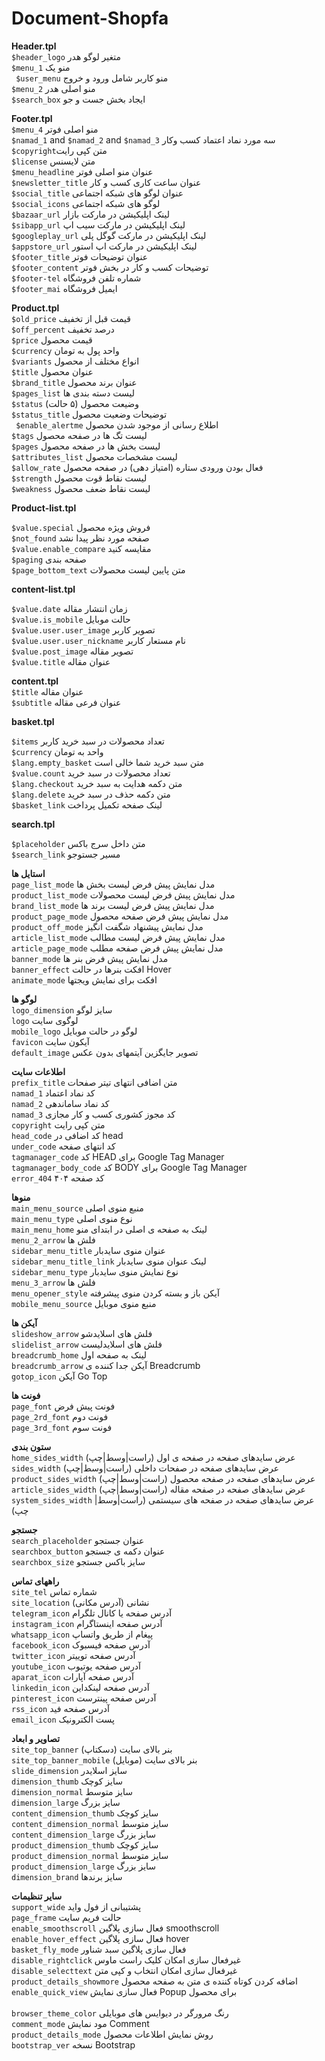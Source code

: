 # Document-Shopfa
**Header.tpl** <br>
`$header_logo` متغیر لوگو هدر <br>
`$menu_1` منو یک <br>
` $user_menu`  منو کاربر شامل ورود و خروج <br>
‍‍`$menu_2` منو اصلی هدر <br>
`$search_box‍‍` ایجاد بخش جست و جو <br>

**Footer.tpl** <br>
` $menu_4 ` منو اصلی فوتر <br>
 `$namad_1` and `$namad_2` and `$namad_3` سه مورد نماد اعتماد کسب وکار
<br>
 `$copyright`متن کپی رایت<br>
  ‍`$license` متن لایسنس
<br>
`$menu_headline` عنوان منو اصلی فوتر
<br>
`$newsletter_title` عنوان ساعت کاری کسب و کار
<br>
`$social_title` عنوان لوگو های شبکه اجتماعی
<br>
`$social_icons` لوگو های شبکه اجتماعی
<br>
`$bazaar_url` لینک اپلیکیشن در مارکت بازار
<br>
`$sibapp_url` لینک اپلیکیشن در مارکت سیب اپ
<br>
‍`$googleplay_url` لینک اپلیکیشن در مارکت گوگل پلی
<br>
`$appstore_url` لینک اپلیکیشن در مارکت اپ استور
<br>
`$footer_title` عنوان توضیحات فوتر
<br>
`$footer_content` توضیحات کسب و کار در بخش فوتر
<br>
`$footer-tel` شماره تلفن فروشگاه 
<br>
`$footer_mai` ایمیل فروشگاه 

**Product.tpl** <br>
`$old_price` قیمت قبل از تخفیف
<br>
`$off_percent` درصد تخفیف
<br>
`$price` قیمت محصول 
<br>
`$currency` واحد پول به تومان
<br>
‍‍‍‍`$variants` انواع مختلف از محصول
<br>
`$title` عنوان محصول 
<br>
`$brand_title` عنوان برند محصول
<br>
`$pages_list` لیست دسته بندی ها 
<br>
`$status` وضیعت محصول (۵ حالت)
‍‍‍<br>
`$status_title` توضیحات وضعیت محصول
<br>
` $enable_alertme` اطلاع رسانی از موجود شدن محصول
<br>
`$tags` لیست تگ ها در صفحه محصول
<br>
`$pages` لیست بخش ها در صفحه محصول
<br>
`$attributes_list` لیست مشخصات محصول 
<br>
`$allow_rate`  فعال بودن ورودی ستاره (امتیاز دهی) در صفحه محصول
<br>
`$strength` لیست نقاط قوت محصول
<br>
`$weakness`‍‍ لیست نقاط ضعف محصول
<br>


**Product-list.tpl**


`$value.special` فروش ویژه محصول
<br>
`$not_found` صفحه مورد نظر پیدا نشد
<br>
`$value.enable_compare` مقایسه کنید 
<br>
`$paging` صفحه بندی 
<br>
`$page_bottom_text` متن پایین لیست محصولات


**content-list.tpl**


`$value.date` زمان انتشار مقاله
<br>
`$value.is_mobile` حالت موبایل
<br>
`$value.user.user_image` تصویر کاربر
<br>
`$value.user.user_nickname` نام مستعار کاربر 
<br>
`$value.post_image` تصویر مقاله 
<br>
`$value.title` عنوان مقاله 

**content.tpl**
<br>
`$title` عنوان مقاله
<br>
`$subtitle` عنوان فرعی مقاله

**basket.tpl**


`$items` تعداد محصولات در سبد خرید کاربر
<br>
`$currency` واحد به تومان
<br>
`$lang.empty_basket` متن سبد خرید شما خالی است
<br>
‍‍`$value.count` تعداد محصولات در سبد خرید
<br>
`$lang.checkout` متن دکمه هدایت به سبد خرید 
<br>
`$lang.delete` متن دکمه حذف در سبد خرید 
<br>
`$basket_link` لینک صفحه تکمیل پرداخت

 **search.tpl**
 
 `$placeholder` متن داخل سرج باکس 
 <br>
 `$search_link`  مسیر جستوجو
 ‍‍‍‍‍‍<br>

**استایل ها**
<br>
`page_list_mode`  مدل نمایش پیش فرض لیست بخش ها
<br>
`product_list_mode`  مدل نمایش پیش فرض لیست محصولات
<br>
`brand_list_mode`  مدل نمایش پیش فرض لیست برند ها
<br>
`product_page_mode`  مدل نمایش پیش فرض صفحه محصول
<br>
`product_off_mode`  مدل نمایش پیشنهاد شگفت انگیز
<br>
`article_list_mode`  مدل نمایش پیش فرض لیست مطالب
<br>
`article_page_mode`  مدل نمایش پیش فرض صفحه مطلب
<br>
`banner_mode`  مدل نمایش پیش فرض بنر ها
<br>
`banner_effect`  افکت بنرها در حالت Hover
<br>
`animate_mode`  افکت برای نمایش ویجتها
<br>

**لوگو ها**
<br>
`logo_dimension`  سایز لوگو
<br>
`logo`  لوگوی سایت
<br>
`mobile_logo`  لوگو در حالت موبایل
<br>
`favicon`  آیکون سایت
<br>
`default_image`  تصویر جایگزین آیتمهای بدون عکس 
<br>

**اطلاعات سایت**
<br>
`prefix_title`  متن اضافی انتهای تیتر صفحات
<br>
`namad_1`  کد نماد اعتماد
<br>
`namad_2`  کد نماد ساماندهی
<br>
`namad_3`  کد مجوز کشوری کسب و کار مجازی
<br>
`copyright`  متن کپی رایت
<br>
`head_code`  کد اضافی در head
<br>
`under_code`  کد انتهای صفحه
<br>
`tagmanager_code`  کد HEAD برای Google Tag Manager
<br>
`tagmanager_body_code`  کد BODY برای Google Tag Manager
<br>
`error_404`  کد صفحه ۴۰۴
<br>

**منوها**
<br>
`main_menu_source`  منبع منوی اصلی
<br>
`main_menu_type`  نوع منوی اصلی
<br>
`main_menu_home`  لینک به صفحه ی اصلی در ابتدای منو
<br>
`menu_2_arrow`  فلش ها
<br>
`sidebar_menu_title`  عنوان منوی سایدبار
<br>
`sidebar_menu_title_link`  لینک عنوان منوی سایدبار
<br>
`sidebar_menu_type`  نوع نمایش منوی سایدبار
<br>
`menu_3_arrow`  فلش ها
<br>
`menu_opener_style`  آیکن باز و بسته کردن منوی پیشرفته
<br>
`mobile_menu_source`  منبع منوی موبایل
<br>

**آیکن ها**
<br>
`slideshow_arrow`  فلش های اسلایدشو
<br>
`slidelist_arrow`  فلش های اسلایدلیست
<br>
`breadcrumb_home`  لینک به صفحه اول
<br>
`breadcrumb_arrow`  آیکن جدا کننده ی Breadcrumb
<br>
`gotop_icon`  آیکن Go Top
<br>

**فونت ها**
<br>
`page_font`  فونت پیش فرض
<br>
`page_2rd_font`  فونت دوم
<br>
`page_3rd_font`  فونت سوم
<br>

**ستون بندی**
<br>
`home_sides_width`  عرض سایدهای صفحه در صفحه ی اول (راست|وسط|چپ)
<br>
`sides_width`  عرض سایدهای صفحه در صفحات داخلی (راست|وسط|چپ)
<br>
`product_sides_width`  عرض سایدهای صفحه در صفحه محصول (راست|وسط|چپ)
<br>
`article_sides_width`  عرض سایدهای صفحه در صفحه مقاله (راست|وسط|چپ)
<br>
`system_sides_width`  عرض سایدهای صفحه در صفحه های سیستمی (راست|وسط|چپ)
<br>

**جستجو**
<br>
`search_placeholder`  عنوان جستجو
<br>
`searchbox_button`  عنوان دکمه ی جستجو
<br>
`searchbox_size`  سایز باکس جستجو
<br>

**راههای تماس**
<br>
`site_tel`  شماره تماس
<br>
`site_location`  نشانی (آدرس مکانی)
<br>
`telegram_icon`  آدرس صفحه یا کانال تلگرام
<br>
`instagram_icon`  آدرس صفحه اینستاگرام
<br>
`whatsapp_icon`  پیغام از طریق واتساپ
<br>
`facebook_icon`  آدرس صفحه فیسبوک
<br>
`twitter_icon`  آدرس صفحه توییتر
<br>
`youtube_icon`  آدرس صفحه یوتیوب
<br>
`aparat_icon`  آدرس صفحه آپارات
<br>
`linkedin_icon`  آدرس صفحه لینکداین
<br>
`pinterest_icon`  آدرس صفحه پینترست
<br>
`rss_icon`  آدرس صفحه فید
<br>
`email_icon`  پست الکترونیک
<br>

**تصاویر و ابعاد**
<br>
`site_top_banner`  بنر بالای سایت (دسکتاپ)
<br>
`site_top_banner_mobile`  بنر بالای سایت (موبایل)
<br>
`slide_dimension`  سایز اسلایدر
<br>
`dimension_thumb`  سایز کوچک
<br>
`dimension_normal`  سایز متوسط
<br>
`dimension_large`  سایز بزرگ
<br>
`content_dimension_thumb`  سایز کوچک
<br>
`content_dimension_normal`  سایز متوسط
<br>
`content_dimension_large`  سایز بزرگ
<br>
`product_dimension_thumb`  سایز کوچک
<br>
`product_dimension_normal`  سایز متوسط
<br>
`product_dimension_large`  سایز بزرگ
<br>
`dimension_brand`  سایز برندها
<br>

**سایر تنظیمات**
<br>
`support_wide`  پشتیبانی از فول واید
<br>
`page_frame`  حالت فریم سایت
<br>
`enable_smoothscroll`  فعال سازی پلاگین smoothscroll
<br>
`enable_hover_effect`  فعال سازی پلاگین hover
<br>
`basket_fly_mode`  فعال سازی پلاگین سبد شناور
<br>
`disable_rightclick`  غیرفعال سازی امکان کلیک راست ماوس
<br>
`disable_selecttext`  غیرفعال سازی امکان انتخاب و کپی متن
<br>
`product_details_showmore`  اضافه کردن کوتاه کننده ی متن به صفحه محصول
<br>
`enable_quick_view`  فعال سازی نمایش Popup برای محصول  
<br>
`browser_theme_color`  رنگ مرورگر در دیوایس های موبایلی
<br>
`comment_mode`  مود نمایش Comment
<br>
`product_details_mode`  روش نمایش اطلاعات محصول
<br>
`bootstrap_ver`  نسخه Bootstrap
<br>
